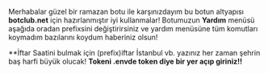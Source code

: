 Merhabalar güzel bir ramazan botu ile karşınızdayım bu botun altyapısı **botclub.net** için hazırlanmıştır iyi kullanmalar! 
Botumuzun **Yardım** menüsü aşağıda oradan prefixsini değiştirirsiniz ve yardım menüsüne tüm komutları koymadım bazılarını koydum haberiniz olsun!

**İftar Saatini bulmak için (prefix)iftar İstanbul vb. yazınız her zaman şehrin baş harfi büyük olucak!
**Tokeni .envde token diye bir yer açıp giriniz!!**
